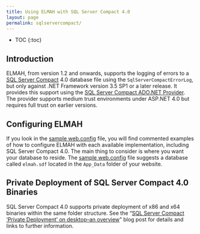 ```yaml
---
title: Using ELMAH with SQL Server Compact 4.0
layout: page
permalink: sqlservercompact/
---
```


* TOC 
{:toc}

## Introduction

ELMAH, from version 1.2 and onwards, supports the logging of errors to a [SQL Server Compact](http://www.microsoft.com/sqlserver/en/us/editions/compact.aspx) 4.0 database file using the `SqlServerCompactErrorLog`, but only against .NET Framework version 3.5 SP1 or a later release. It provides this support using the [SQL Server Compact ADO.NET Provider](http://msdn.microsoft.com/en-us/library/system.data.sqlserverce.aspx). The provider supports medium trust environments under ASP.NET 4.0 but requires full trust on earlier versions.

## Configuring ELMAH

If you look in the [sample web.config](http://elmah.googlecode.com/svn/tags/REL-1.2-SP1/samples/web.config) file, you will find commented examples of how to configure ELMAH with each available implementation, including SQL Server Compact 4.0. The main thing to consider is where you want your database to reside. The [sample web.config](http://elmah.googlecode.com/svn/tags/REL-1.2-SP1/samples/web.config) file suggests a database called `elmah.sdf` located in the `App_Data` folder of your website.

## Private Deployment of SQL Server Compact 4.0 Binaries

SQL Server Compact 4.0 supports private deployment of x86 and x64 binaries within the same folder structure. See the “[SQL Server Compact ‘Private Deployment’ on desktop–an overview](http://erikej.blogspot.com/2010/11/sql-server-compact-private-deployment.html)” blog post for details and links to further information.